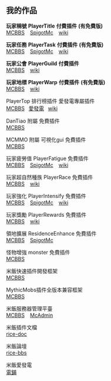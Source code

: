 ## 我的作品

**玩家稱號**  **PlayerTitle** **付費插件** **(有免費版)**  
[MCBBS](https://www.mcbbs.net/thread-1004671-1-1.html) &ensp;
[SpigotMc](https://www.spigotmc.org/resources/78048) &ensp;
[wiki](PlayerTitle3/zh_CN/)

**玩家任務** **PlayerTask** **付費插件** **(有免費版)**    
[MCBBS](https://www.mcbbs.net/thread-1084534-1-1.html) &ensp;
[SpigotMc](https://www.spigotmc.org/resources/96554) &ensp;
[wiki](PlayerTask/zh_CN/)

**玩家公會** **PlayerGuild** **付費插件**   
[MCBBS](https://www.mcbbs.net/thread-1297813-1-1.html) &ensp;
[wiki](PlayerGuild/zh_CN/)

**玩家地標** **PlayerWarp** **付費插件** **(有免費版)**  
[MCBBS](https://www.mcbbs.net/thread-1369714-1-1.html)  &ensp;
[wiki](PlayerWarp/zh_CN/)

PlayerTop 排行榜插件 愛發電專屬插件  
[MCBBS](https://www.mcbbs.net/thread-1351130-1-1.html)&ensp;
[愛發電](https://afdian.net/item?plan_id=3ccf4a54e3f611ec984c52540025c377)&ensp;
[wiki](PlayerTop/zh_CN/)

DanTiao 附屬 免費插件  
[MCBBS](https://www.mcbbs.net/thread-1052788-1-1.html)

MCMMO 附屬 可視化gui 免費插件  
[MCBBS](https://www.mcbbs.net/thread-1300127-1-1.html)

玩家疲勞值 PlayerFatigue 免費插件  
[MCBBS](https://www.mcbbs.net/thread-1101322-1-1.html) &ensp;
[SpigotMc](https://www.spigotmc.org/resources/95360) &ensp;
[wiki](PlayerFatigue/zh_CN/)

玩家超自然種族 PlayerRace 免費插件  
[MCBBS](https://www.mcbbs.net/thread-1149860-1-1.html) &ensp;
[wiki](PlayerRace/zh_CN/)

玩家強化 PlayerIntensify 免費插件  
[MCBBS](https://www.mcbbs.net/thread-1198166-1-1.html) &ensp;
[SpigotMc](https://www.spigotmc.org/resources/95362) &ensp;
[wiki](PlayerIntensify/zh_CN/)

玩家獎勵 PlayerRewards 免費插件  
[MCBBS](https://www.mcbbs.net/thread-1285222-1-1.html) &ensp;
[wiki](PlayerRewards/zh_CN/)

領地擴展 ResidenceEnhance 免費插件  
[MCBBS](https://www.mcbbs.net/thread-1206203-1-1.html) &ensp;
[SpigotMc](https://www.spigotmc.org/resources/96192)

怪物增強 monster 免費插件  
[MCBBS](https://www.mcbbs.net/thread-963507-1-1.html)

米飯快速插件開發框架  
[MCBBS](https://www.mcbbs.net/thread-1254437-1-1.html)

MythicMobs插件全版本兼容框架  
[MCBBS](https://www.mcbbs.net/thread-1320430-1-1.html)

米飯服務器管理平臺  
[MCBBS](https://www.mcbbs.net/thread-1083629-1-1.html) &ensp;
[McAdmin](https://admin.ljxmc.top/)

米飯插件文檔  
[rice-doc](https://handy-git.gitee.io/rice-doc)

米飯論壇  
[rice-bbs](https://bbs.ljxmc.top/)

米飯愛發電  
[電鋪](https://afdian.net/@PlayerTitle?tab=shop)